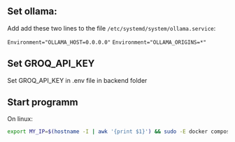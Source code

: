 ## Set ollama:

Add add these two lines to the file ```/etc/systemd/system/ollama.service```:

``` Environment="OLLAMA_HOST=0.0.0.0" ```
``` Environment="OLLAMA_ORIGINS=*" ```

## Set GROQ_API_KEY

Set GROQ_API_KEY in .env file in backend folder

## Start programm

On linux:
```bash
export MY_IP=$(hostname -I | awk '{print $1}') && sudo -E docker compose up -d
```
